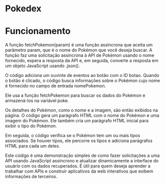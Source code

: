 # Pokedex

# Funcionamento
A função fetchPokemon(param) é uma função assíncrona que aceita um parâmetro param, que é o nome do Pokémon que você deseja buscar. A função faz uma solicitação assíncrona à API de Pokémon usando o nome fornecido, espera a resposta da API e, em seguida, converte a resposta em um objeto JavaScript usando .json().

O código adiciona um ouvinte de eventos ao botão com o ID botao. Quando o botão é clicado, o código busca informações sobre o Pokémon cujo nome é fornecido no campo de entrada nomePokemon.

Ele usa a função fetchPokemon para buscar os dados do Pokémon e armazená-los na variável poke.

Os detalhes do Pokémon, como o nome e a imagem, são então exibidos na página. O código gera um parágrafo HTML com o nome do Pokémon e uma imagem do Pokémon. Ele também cria um parágrafo HTML inicial para exibir o tipo do Pokémon.

Em seguida, o código verifica se o Pokémon tem um ou mais tipos associados. Se houver tipos, ele percorre os tipos e adiciona parágrafos HTML para cada um deles.

Este código é uma demonstração simples de como fazer solicitações a uma API usando JavaScript assíncrono e atualizar dinamicamente a interface do usuário com os dados recuperados. É útil para quem deseja aprender a trabalhar com APIs e construir aplicativos da web interativos que exibem informações de terceiros.
